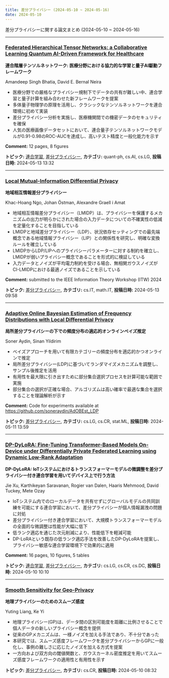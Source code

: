 ```yaml
---
title: 差分プライバシー (2024-05-10 ~ 2024-05-16)
date: 2024-05-10
---
```


差分プライバシーに関する論文まとめ (2024-05-10 ~ 2024-05-16)


- - -

### [Federated Hierarchical Tensor Networks: a Collaborative Learning Quantum AI-Driven Framework for Healthcare](http://arxiv.org/abs/2405.07735)

**連合階層テンソルネットワーク: 医療分野における協力的な学習と量子AI駆動フレームワーク**

Amandeep Singh Bhatia, David E. Bernal Neira

- 医療分野での厳格なプライバシー規制下でデータの共有が難しい中、連合学習と量子計算を組み合わせた新フレームワークを提案
- 多体量子物理学の原理を活用し、クラシックなテンソルネットワークを連合環境に初めて実装
- 差分プライバシー分析を実施し、医療機関間での機密データのセキュリティを確保
- 人気の医療画像データセットにおいて、連合量子テンソルネットワークモデルが0.91-0.98のROC-AUCを達成し、高いテスト精度と一般化能力を示す

**Comment:** 12 pages, 8 figures

**トピック:** [連合学習](../../fl), [差分プライバシー](../../dp), **カテゴリ:** quant-ph, cs.AI, cs.LG, **投稿日時:** 2024-05-13 13:32


- - -

### [Local Mutual-Information Differential Privacy](http://arxiv.org/abs/2405.07596)

**地域相互情報差分プライバシー**

Khac-Hoang Ngo, Johan Östman, Alexandre Graell i Amat

- 地域相互情報差分プライバシー（LMIDP）は、プライバシーを保護するメカニズムの出力が明らかにされた場合の入力データについての不確実性の低減を定量化することを目指している
- LMIDPと地域差分プライバシー（LDP）、状況依存セッティングでの最先端概念である地域情報プライバシー（LIP）との関係性を研究し、明確な変換ルールを確立している
- LMIDPからLDP/LIPへのプライバシーパラメーターに対する制約を確立し、LMIDPが弱いプライバシー概念であることを形式的に検証している
- 入力データとノイズが平均電力制約を受ける場合、無相関ガウスノイズがCI-LMIDPにおける最適ノイズであることを示している

**Comment:** submitted to the IEEE Information Theory Workshop (ITW) 2024

**トピック:** [差分プライバシー](../../dp), **カテゴリ:** cs.IT, math.IT, **投稿日時:** 2024-05-13 09:58


- - -

### [Adaptive Online Bayesian Estimation of Frequency Distributions with Local Differential Privacy](http://arxiv.org/abs/2405.07020)

**局所差分プライバシーの下での頻度分布の適応的オンラインベイズ推定**

Soner Aydin, Sinan Yildirim

- ベイズアプローチを用いて有限カテゴリーの頻度分布を適応的かつオンラインで推定
- 局所差分プライバシー(LDP)に基づいてランダマイズメカニズムを調整し、サンプル後推定を活用
- 有用性を最大限に引き出すために部分集合選択プロセスを計算可能な範囲で実施
- 部分集合の選択が正確な場合、アルゴリズムは高い確率で最適な集合を選択することを理論解析が示す

**Comment:** Code for experiments available at   https://github.com/soneraydin/AdOBEst_LDP

**トピック:** [差分プライバシー](../../dp), **カテゴリ:** cs.LG, cs.CR, stat.ML, **投稿日時:** 2024-05-11 13:59


- - -

### [DP-DyLoRA: Fine-Tuning Transformer-Based Models On-Device under Differentially Private Federated Learning using Dynamic Low-Rank Adaptation](http://arxiv.org/abs/2405.06368)

**DP-DyLoRA: IoTシステムにおけるトランスフォーマーモデルの微調整を差分プライバシー付き連合学習を用いてデバイス上で行う方法**

Jie Xu, Karthikeyan Saravanan, Rogier van Dalen, Haaris Mehmood, David Tuckey, Mete Ozay

- IoTシステム内でのローカルデータを共有せずにグローバルモデルの共同訓練を可能にする連合学習において、差分プライバシーが個人情報漏洩の問題に対処
- 差分プライバシー付き連合学習において、大規模トランスフォーマーモデルの全面的な微調整は性能が大幅に低下
- 低ランク適応を通じた次元削減により、性能低下を軽減可能
- DP-LoRAという既存の低ランク適応手法を改善したDP-DyLoRAを提案し、プライバシー敏感な連合学習環境下で効果的に適用

**Comment:** 16 pages, 10 figures, 5 tables

**トピック:** [連合学習](../../fl), [差分プライバシー](../../dp), **カテゴリ:** cs.LG, cs.CR, cs.DC, **投稿日時:** 2024-05-10 10:10


- - -

### [Smooth Sensitivity for Geo-Privacy](http://arxiv.org/abs/2405.06307)

**地理プライバシーのためのスムーズ感度**

Yuting Liang, Ke Yi

- 地理プライバシー(GP)は、データ間の区別可能度を距離に比例させることで個人データの新しいプライバシー概念を提供
- 従来のGPメカニズムは、一様ノイズを加える手法であり、不十分であった
- 本研究では、スムーズ感度フレームワークを差分プライバシーからGPに一般化し、事例の難しさに応じたノイズを加える方式を提案
- 一方向および双方向の閾値関数と、ガウスカーネル密度推定を用いてスムーズ感度フレームワークの適用性と有用性を示す



**トピック:** [差分プライバシー](../../dp), **カテゴリ:** cs.CR, **投稿日時:** 2024-05-10 08:32
